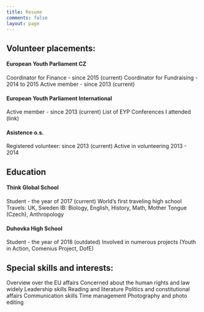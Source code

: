 ```yaml
---
title: Resume
comments: false
layout: page
---
```

## Volunteer placements:

#### European Youth Parliament CZ
Coordinator for Finance - since 2015 (current)
Coordinator for Fundraising - 2014 to 2015
Active member - since 2013 (current)
#### European Youth Parliament International
Active member - since 2013 (current)
List of EYP Conferences I attended (link)

#### Asistence o.s.
Registered volunteer: since 2013 (current)
Active in volunteering 2013 - 2014


## Education
#### Think Global School
Student - the year of 2017 (current)
World’s first traveling high school
Travels: UK, Sweden
IB: Biology, English, History, Math, Mother Tongue (Czech), Anthropology

#### Duhovka High School
Student - the year of 2018 (outdated)
Involved in numerous projects (Youth in Action, Comenius Project, DofE)


## Special skills and interests:
Overview over the EU affairs
Concerned about the human rights and law widely
Leadership skills
Reading and literature
Politics and constitutional affairs
Communication skills
Time management
Photography and photo editing
